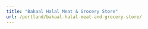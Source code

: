 ```yaml
---
title: "Bakaal Halal Meat & Grocery Store"
url: /portland/bakaal-halal-meat-and-grocery-store/
---
```

